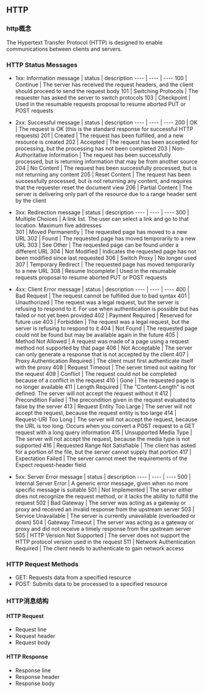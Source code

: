 ## HTTP

### http概念
The Hypertext Transfer Protocol (HTTP) is designed to enable communications between clients and servers.

### HTTP Status Messages
* 1xx: Information
message | status | description
  ---- | ----    | ----
100 | Continue | The server has received the request headers, and the client should proceed to send the request body
101 | Switching Protocols | The requester has asked the server to switch protocols
103 | Checkpoint | Used in the resumable requests proposal to resume aborted PUT or POST requests

* 2xx: Successful
message | status | description
  ---- | ----    | ----
200 | OK | The request is OK (this is the standard response for successful HTTP requests)
201 | Created | The request has been fulfilled, and a new resource is created 
202 | Accepted | The request has been accepted for processing, but the processing has not been completed
203 | Non-Authoritative Information | The request has been successfully processed, but is returning information that may be from another source
204 | No Content | The request has been successfully processed, but is not returning any content
205 | Reset Content | The request has been successfully processed, but is not returning any content, and requires that the requester reset the document view
206 | Partial Content | The server is delivering only part of the resource due to a range header sent by the client

* 3xx: Redirection
message | status | description
  ---- | ----    | ----
300 | Multiple Choices | A link list. The user can select a link and go to that location. Maximum five addresses  
301 | Moved Permanently | The requested page has moved to a new URL 
302 | Found | The requested page has moved temporarily to a new URL 
303 | See Other | The requested page can be found under a different URL
304 | Not Modified | Indicates the requested page has not been modified since last requested
306 | Switch Proxy | No longer used
307 | Temporary Redirect | The requested page has moved temporarily to a new URL
308 | Resume Incomplete | Used in the resumable requests proposal to resume aborted PUT or POST requests

* 4xx: Client Error
message | status | description
  ---- | ----    | ----
400 | Bad Request | The request cannot be fulfilled due to bad syntax
401 | Unauthorized | The request was a legal request, but the server is refusing to respond to it. For use when authentication is possible but has failed or not yet been provided
402 | Payment Required | Reserved for future use
403 | Forbidden | The request was a legal request, but the server is refusing to respond to it
404 | Not Found | The requested page could not be found but may be available again in the future
405 | Method Not Allowed | A request was made of a page using a request method not supported by that page
406 | Not Acceptable | The server can only generate a response that is not accepted by the client
407 | Proxy Authentication Required | The client must first authenticate itself with the proxy
408 | Request Timeout | The server timed out waiting for the request
409 | Conflict | The request could not be completed because of a conflict in the request
410 | Gone | The requested page is no longer available
411 | Length Required | The "Content-Length" is not defined. The server will not accept the request without it 
412 | Precondition Failed | The precondition given in the request evaluated to false by the server
413 | Request Entity Too Large | The server will not accept the request, because the request entity is too large
414 | Request-URI Too Long | The server will not accept the request, because the URL is too long. Occurs when you convert a POST request to a GET request with a long query information 
415 | Unsupported Media Type | The server will not accept the request, because the media type is not supported 
416 | Requested Range Not Satisfiable | The client has asked for a portion of the file, but the server cannot supply that portion
417 | Expectation Failed | The server cannot meet the requirements of the Expect request-header field

* 5xx: Server Error
message | status | description
  ---- | ----    | ----
500 | Internal Server Error | A generic error message, given when no more specific message is suitable
501 | Not Implemented | The server either does not recognize the request method, or it lacks the ability to fulfill the request
502 | Bad Gateway | The server was acting as a gateway or proxy and received an invalid response from the upstream server
503 | Service Unavailable | The server is currently unavailable (overloaded or down)
504 | Gateway Timeout | The server was acting as a gateway or proxy and did not receive a timely response from the upstream server
505 | HTTP Version Not Supported | The server does not support the HTTP protocol version used in the request
511 | Network Authentication Required | The client needs to authenticate to gain network access

### HTTP Request Methods
* GET: Requests data from a specified resource
* POST: Submits data to be processed to a specified resource

### HTTP消息结构
#### HTTP Request
* Request line
* Request header
* Request body
#### HTTP Response
* Response line
* Response header
* Response body